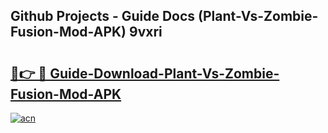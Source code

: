## Github Projects - Guide Docs (Plant-Vs-Zombie-Fusion-Mod-APK) 9vxri

# <h2><a href="https://apkcomod.com?title=Plant-Vs-Zombie-Fusion-Mod-APK">🔗👉 🔴 Guide-Download-Plant-Vs-Zombie-Fusion-Mod-APK </a></h2>

[![acn](https://github.com/user-attachments/assets/0f9c940e-d8b0-45ae-aac7-cd30a18b3e1c)](https://apkcomod.com?title=Plant-Vs-Zombie-Fusion-Mod-APK)
